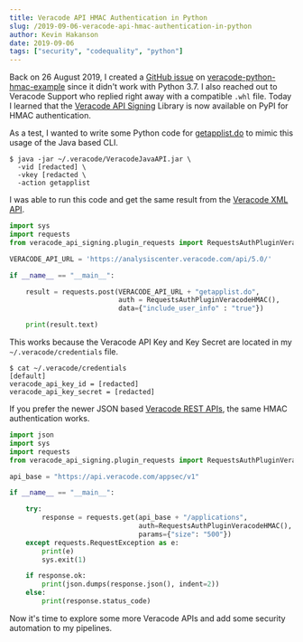 ```yaml
---
title: Veracode API HMAC Authentication in Python
slug: /2019-09-06-veracode-api-hmac-authentication-in-python
author: Kevin Hakanson
date: 2019-09-06
tags: ["security", "codequality", "python"]
---
```

  Back on 26 August 2019, I created a [GitHub issue](https://github.com/ctcampbell/veracode-python-hmac-example/issues/1) on [veracode-python-hmac-example](https://github.com/ctcampbell/veracode-python-hmac-example) since it didn't work with Python 3.7.  I also reached out to Veracode Support who replied right away with a compatible `.whl` file.  Today I learned that the [Veracode API Signing](https://pypi.org/project/veracode-api-signing/) Library is now available on PyPI for HMAC authentication.

As a test, I wanted to write some Python code for [getapplist.do](https://help.veracode.com/reader/LMv_dtSHyb7iIxAQznC~9w/b94PkyMxvs8cz9nxt4rwVA) to mimic this usage of the Java based CLI.

```console
$ java -jar ~/.veracode/VeracodeJavaAPI.jar \
  -vid [redacted] \
  -vkey [redacted \
  -action getapplist
```

I was able to run this code and get the same result from the [Veracode XML API](https://help.veracode.com/reader/LMv_dtSHyb7iIxAQznC~9w/pd_p6JjB9PcDNH3GzWF5Ag).

```python
import sys
import requests
from veracode_api_signing.plugin_requests import RequestsAuthPluginVeracodeHMAC

VERACODE_API_URL = 'https://analysiscenter.veracode.com/api/5.0/'

if __name__ == "__main__":

    result = requests.post(VERACODE_API_URL + "getapplist.do", 
                           auth = RequestsAuthPluginVeracodeHMAC(), 
                           data={"include_user_info" : "true"})

    print(result.text)
```

This works because the Veracode API Key and Key Secret are located in my `~/.veracode/credentials` file.

```console
$ cat ~/.veracode/credentials 
[default]
veracode_api_key_id = [redacted]
veracode_api_key_secret = [redacted]
```

If you prefer the newer JSON based [Veracode REST APIs](https://help.veracode.com/reader/LMv_dtSHyb7iIxAQznC~9w/gvZeRo~jgxY0DDN~~KfRkw), the same HMAC authentication works.

```python
import json
import sys
import requests
from veracode_api_signing.plugin_requests import RequestsAuthPluginVeracodeHMAC

api_base = "https://api.veracode.com/appsec/v1"

if __name__ == "__main__":

    try:
        response = requests.get(api_base + "/applications",
                                auth=RequestsAuthPluginVeracodeHMAC(),
                                params={"size": "500"})
    except requests.RequestException as e:
        print(e)
        sys.exit(1)

    if response.ok:
        print(json.dumps(response.json(), indent=2))
    else:
        print(response.status_code)
```

Now it's time to explore some more Veracode APIs and add some security automation to my pipelines.

